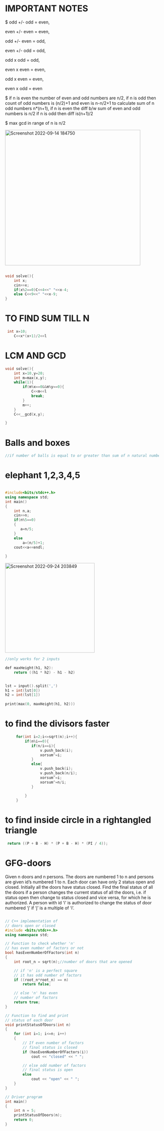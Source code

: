 # IMPORTANT NOTES
$ odd +/- odd = even,

  even +/- even = even,
  
  odd +/- even = odd,
  
  even +/- odd = odd,
  
  odd x odd = odd,
  
  even x even = even,
  
  odd x even = even,
  
  even x odd = even
  
  
  
$ if n is even the number of even and odd numbers are n/2, if n is odd then count of odd numbers is (n/2)+1 and even is n-n/2+1
  to calculate sum of n odd numbers n*(n+1), if n is even the diff b/w sum of even and odd numbers is n/2 if n is odd then diff is(n+1)/2
  
  
$ max gcd in range of n is n/2
  
  <img width="443" alt="Screenshot 2022-09-14 184750" src="https://user-images.githubusercontent.com/100711675/190165031-91ffd1b0-4902-4cbb-8518-c7058bd5f9bc.png">


```c++

void solve(){
    int x;
    cin>>x;
    if(x%2==0)C<<4<<" "<<x-4;
    else C<<9<<" "<<x-9;   
}

```
# TO FIND SUM TILL N
```C++
 int x=10;
    C<<x*(x+1)/2<<l
```
# LCM AND GCD
```C++
void solve(){
    int x=10,y=20;
    int m=max(x,y);
    while(1){
        if(m%x==0&&m%y==0){
            C<<m<<l
            break;
        }
        m++;
    }
    C<<__gcd(x,y);

}
```
# Balls and boxes
```C++
//if number of balls is equal to or greater than sum of n natural number then it can the boxes can have unique set of balls and with min 1 ball ber box and n is number of boxes
```
# elephant 1,2,3,4,5
```c++

#include<bits/stdc++.h>
using namespace std;
int main()
{
    int n,a;
    cin>>n;
    if(n%5==0)
    {
       a=n/5;
    }
    else
        a=(n/5)+1;
    cout<<a<<endl;
 
}
```

<img width="293" alt="Screenshot 2022-09-24 203849" src="https://user-images.githubusercontent.com/100711675/192105336-0d7d30ef-4a38-4ded-84c0-ba0b00b0f019.png">


```c++
//only works for 2 inputs

def maxHeight(h1, h2):
    return ((h1 * h2) - h1 - h2)
 

lst = input().split(',')
h1 = int(lst[0])
h2 = int(lst[1])
 
print(max(0, maxHeight(h1, h2)))


```
# to find the divisors faster

```c++
	 for(int i=2;i<=sqrt(n);i++){
	     if(n%i==0){
            if(n/i==i){
                v.push_back(i);
                xorsum^=i;
            }
            else{
                v.push_back(i);
                v.push_back(n/i);
                xorsum^=i;
                xorsum^=n/i;
            }
	       
	     }
	 }

```
# to find inside circle in a rightangled triangle
```c++
 return ((P + B - H) * (P + B - H) * (PI / 4));
```
# GFG-doors
Given n doors and n persons. The doors are numbered 1 to n and persons are given id’s numbered 1 to n. Each door can have only 2 status open and closed. Initially all the doors have status closed. Find the final status of all the doors if a person changes the current status of all the doors, i.e. if status open then change to status closed and vice versa, for which he is authorized. A person with id ‘i’ is authorized to change the status of door numbered ‘j’ if ‘j’ is a multiple of ‘i’. 

```c++

// C++ implementation of
// doors open or closed
#include <bits/stdc++.h>
using namespace std;

// Function to check whether 'n'
// has even number of factors or not
bool hasEvenNumberOfFactors(int n)
{
	int root_n = sqrt(n);//number of doors that are opened 

	// if 'n' is a perfect square
	// it has odd number of factors
	if ((root_n*root_n) == n)
		return false;

	// else 'n' has even
	// number of factors
	return true;
}

// Function to find and print
// status of each door
void printStatusOfDoors(int n)
{
	for (int i=1; i<=n; i++)
	{
		// If even number of factors
		// final status is closed
		if (hasEvenNumberOfFactors(i))
			cout << "closed" << " ";

		// else odd number of factors
		// final status is open
		else
			cout << "open" << " ";
	}
}

// Driver program
int main()
{
	int n = 5;
	printStatusOfDoors(n);
	return 0;
}


```

